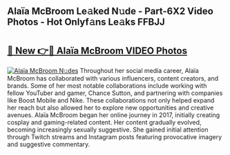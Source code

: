 ## Alaïa McBroom Le𝚊ked N𝚞de - Part-6X2 Video Photos - Hot Onlyf𝚊ns Le𝚊ks FFBJJ

# <h2><a href="http://ab14689.deff.icu/?id=Ala%c3%afa+McBroom">🔗 New 👉🔴 Alaïa McBroom VIDEO Photos</a></h2>

[![Alaïa McBroom N𝚞des](https://i.imgur.com/rIISA9y.gif)](http://ab14689.deff.icu/?id=Ala%c3%afa+McBroom)
Throughout her social media career, Alaïa McBroom has collaborated with various influencers, content creators, and brands. Some of her most notable collaborations include working with fellow YouTuber and gamer, Chance Sutton, and partnering with companies like Boost Mobile and Nike. These collaborations not only helped expand her reach but also allowed her to explore new opportunities and creative avenues. Alaïa McBroom began her online journey in 2017, initially creating cosplay and gaming-related content. Her content gradually evolved, becoming increasingly sexually suggestive. She gained initial attention through Twitch streams and Instagram posts featuring provocative imagery and suggestive commentary.
